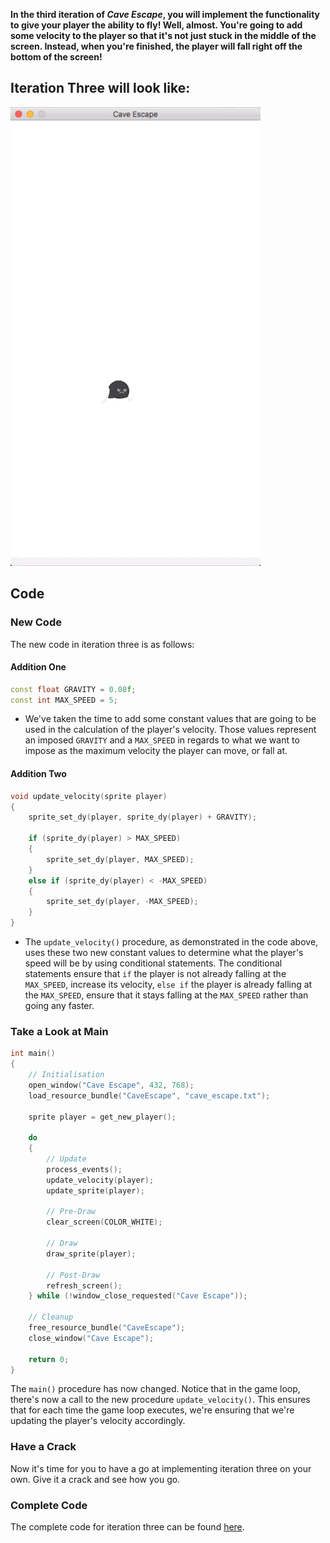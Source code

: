 __In the third iteration of *Cave Escape*, you will implement the functionality to give your player the ability to fly! Well, almost. You're going to add some velocity to the player so that it's not just stuck in the middle of the screen. Instead, when you're finished, the player will fall right off the bottom of the screen!__

## Iteration Three will look like:
![Iteration Three](https://raw.githubusercontent.com/itco-education/cave-escape/master/Documentation/Images/iteration_3.gif)

## Code

### New Code
The new code in iteration three is as follows:

#### Addition One
```cpp
const float GRAVITY = 0.08f;
const int MAX_SPEED = 5;
```
- We've taken the time to add some constant values that are going to be used in the calculation of the player's velocity. Those values represent an imposed ```GRAVITY``` and a ```MAX_SPEED``` in regards to what we want to impose as the maximum velocity the player can move, or fall at.

#### Addition Two
```cpp
void update_velocity(sprite player)
{
	sprite_set_dy(player, sprite_dy(player) + GRAVITY);

	if (sprite_dy(player) > MAX_SPEED)
	{
		sprite_set_dy(player, MAX_SPEED);
	}
	else if (sprite_dy(player) < -MAX_SPEED)
	{
		sprite_set_dy(player, -MAX_SPEED);
	}
}
```
- The ```update_velocity()``` procedure, as demonstrated in the code above, uses these two new constant values to determine what the player's speed will be by using conditional statements. The conditional statements ensure that ```if``` the player is not already falling at the ```MAX_SPEED```, increase its velocity, ```else if``` the player is already falling at the ```MAX_SPEED```, ensure that it stays falling at the ```MAX_SPEED``` rather than going any faster.

### Take a Look at Main
```cpp
int main()
{
	// Initialisation
	open_window("Cave Escape", 432, 768);
	load_resource_bundle("CaveEscape", "cave_escape.txt");

	sprite player = get_new_player();

	do
	{
		// Update
		process_events();
		update_velocity(player);
		update_sprite(player);

		// Pre-Draw
		clear_screen(COLOR_WHITE);

		// Draw
		draw_sprite(player);

		// Post-Draw
		refresh_screen();
	} while (!window_close_requested("Cave Escape"));

	// Cleanup
	free_resource_bundle("CaveEscape");
	close_window("Cave Escape");

	return 0;
}
```

The ```main()``` procedure has now changed. Notice that in the game loop, there's now a call to the new procedure ```update_velocity()```. This ensures that for each time the game loop executes, we're ensuring that we're updating the player's velocity accordingly.

### Have a Crack
Now it's time for you to have a go at implementing iteration three on your own. Give it a crack and see how you go.

### Complete Code
The complete code for iteration three can be found [here](https://raw.githubusercontent.com/itco-education/cave-escape/master/CPP/cave_escape_3.cpp).
